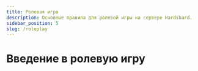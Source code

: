 ```yaml
---
title: Ролевая игра
description: Основные правила для ролевой игры на сервере Hardshard.
sidebar_position: 5
slug: /roleplay
---
```


# Введение в ролевую игру